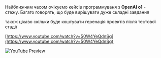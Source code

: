 <!--
date: 2024-09-13T13:34:42
-->

Найближчим часом очікуємо кейсів программуваня з **OpenAI o1**  - стежу. Багато говорять, що буде вирішувати дуже складні завдання

також цікаво скільки буде коштувати геренація проектів після тестової стадії


[https://www.youtube.com/watch?v=50W4YeQdnSg](https://www.youtube.com/watch?v=50W4YeQdnSg)

![YouTube Preview](https://img.youtube.com/vi/50W4YeQdnSg/mqdefault.jpg)


